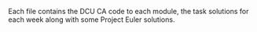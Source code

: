Each file contains the DCU CA code to each module, the task solutions for each week along with some Project Euler solutions.

